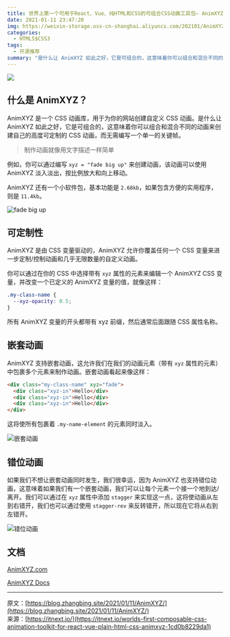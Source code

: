 ```yaml
---
title: 世界上第一个可用于React、Vue、纯HTML和CSS的可组合CSS动画工具包— AnimXYZ
date: 2021-01-11 23:47:20
img: https://weixin-storage.oss-cn-shanghai.aliyuncs.com/202101/AnimXYZ/banner.png
categories:
  - HTML5$CSS3
tags:
  - 开源推荐
summary: "是什么让 AnimXYZ 如此之好，它是可组合的，这意味着你可以组合和混合不同的动画来创建自己的高度可定制的 CSS 动画，而无需编写一个单一的关键帧。"
---
```


![](http://weixin-storage.oss-cn-shanghai.aliyuncs.com/202101/AnimXYZ/banner.png)

## 什么是 AnimXYZ？

AnimXYZ 是一个 CSS 动画库，用于为你的网站创建自定义 CSS 动画。是什么让 AnimXYZ 如此之好，它是可组合的，这意味着你可以组合和混合不同的动画来创建自己的高度可定制的 CSS 动画，而无需编写一个单一的关键帧。

<!-- more -->

> 制作动画就像用文字描述一样简单

例如，你可以通过编写 `xyz = "fade big up"` 来创建动画，该动画可以使用 AnimXYZ 淡入淡出，按比例放大和向上移动。

AnimXYZ 还有一个小软件包，基本功能是 `2.68kb`，如果包含方便的实用程序，则是 `11.4kb`。

![fade big up](http://weixin-storage.oss-cn-shanghai.aliyuncs.com/202101/AnimXYZ/1.gif)

## 可定制性

AnimXYZ 是由 CSS 变量驱动的，AnimXYZ 允许你覆盖任何一个 CSS 变量来进一步定制/控制动画和几乎无限数量的自定义动画。

你可以通过在你的 CSS 中选择带有 `xyz` 属性的元素来编辑一个 AnimXYZ CSS 变量，并改变一个已定义的 AnimXYZ 变量的值，就像这样：

```css
.my-class-name {
  --xyz-opacity: 0.5;
}
```

所有 AnimXYZ 变量的开头都带有 xyz 前缀，然后通常后面跟随 CSS 属性名称。

## 嵌套动画

AnimXYZ 支持嵌套动画，这允许我们在我们的动画元素（带有 `xyz` 属性的元素）中包裹多个元素来制作动画。嵌套动画看起来像这样：

```html
<div class="my-class-name" xyz="fade">
  <div class="xyz-in">Hello</div>
  <div class="xyz-in">Hello</div>
  <div class="xyz-in">Hello</div>
</div>
```

这将使所有包裹着 `.my-name-element` 的元素同时淡入。

![嵌套动画](http://weixin-storage.oss-cn-shanghai.aliyuncs.com/202101/AnimXYZ/2.gif)

## 错位动画

如果我们不想让嵌套动画同时发生，我们很幸运，因为 AnimXYZ 也支持错位动画，这意味着如果我们有一个嵌套动画，我们可以让每个元素一个接一个地到达/离开。我们可以通过在 `xyz` 属性中添加 `stagger` 来实现这一点，这将使动画从左到右错开，我们也可以通过使用 `stagger-rev` 来反转错开，所以现在它将从右到左错开。

![错位动画](http://weixin-storage.oss-cn-shanghai.aliyuncs.com/202101/AnimXYZ/3.gif)

## 文档

[AnimXYZ.com](https://animxyz.com/)

[AnimXYZ Docs](https://animxyz.com/docs/)

---

原文：[https://blog.zhangbing.site/2021/01/11/AnimXYZ/](https://blog.zhangbing.site/2021/01/11/AnimXYZ/)  
来源：[https://itnext.io/](https://itnext.io/worlds-first-composable-css-animation-toolkit-for-react-vue-plain-html-css-animxyz-1cd0b8229da1)
